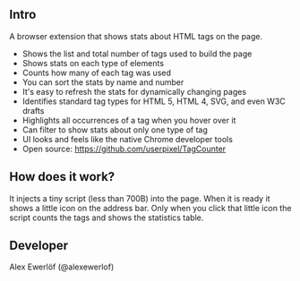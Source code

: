 ## Intro

A browser extension that shows stats about HTML tags on the page.

 * Shows the list and total number of tags used to build the page
 * Shows stats on each type of elements
 * Counts how many of each tag was used
 * You can sort the stats by name and number
 * It's easy to refresh the stats for dynamically changing pages
 * Identifies standard tag types for HTML 5, HTML 4, SVG, and even W3C drafts
 * Highlights all occurrences of a tag when you hover over it
 * Can filter to show stats about only one type of tag
 * UI looks and feels like the native Chrome developer tools
 * Open source: https://github.com/userpixel/TagCounter

## How does it work?
It injects a tiny script (less than 700B) into the page. When it is ready it shows a little <n> icon
on the address bar. Only when you click that little icon the script counts the tags and shows the
statistics table.

## Developer

Alex Ewerlöf (@alexewerlof)